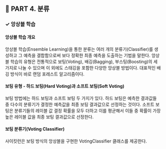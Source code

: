 <h2>📌 PART 4. 분류</h2>
<h3>✓ 앙상블 학습</h3>

<h4>앙상블 학습 개요</h4>
앙상블 학습(Ensemble Learning)을 통한 분류는 여러 개의 분류기(Classifier)를 생성하고 그 예측을 결합함으로써 보다 정확한 최종 예측을 도출하는 기법을 말한다. 앙상블 학습의 유형은 전통적으로 보팅(Voting), 배깅(Bagging), 부스팅(Boosting)의 세 가지로 나눌 수 있으며 이 외에도 스태깅을 포함한 다양한 앙상블 방법이다. 대표적인 배깅 방식이 바로 랜덤 포레스트 알고리즘이다.<br>

<h4>보팅 유형 - 하드 보팅(Hard Voting)과 소프트 보팅(Soft Voting)</h4>
보팅 방법에는 하드 보팅과 소프트 보팅 두 가지가 있다. 하드 보팅은 예측한 결과값들 중 다수의 분류기가 결정한 예측값을 최종 보팅 결과값으로 선정하는 것이다. 소프트 보팅은 분류기들의 레이블 값 결정 확률을 모두 더하고 이를 평균해서 이들 중 확률이 가장 높은 레이블 값을 최종 보팅 결과값으로 선정한다.<br>

<h4>보팅 분류기(Voting Classifier)</h4>
사이킷런은 보팅 방식의 앙상블을 구현한 VotingClassifier 클래스를 제공한다.<br>
